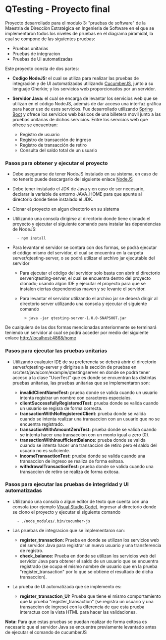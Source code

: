 # QTesting - Proyecto final

Proyecto desarrollado para el modulo 3: "pruebas de software" de la Maestria de Direcciòn Estratégica
en Ingenieria de Software en el que se implementaron todos los niveles de pruebas en el diagrama
piramidal, la cual se compone de las siguientes pruebas:

- Pruebas unitarias
- Pruebas de integracion
- Pruebas de UI automatizadas

Este proyecto consta de dos partes:

- **Codigo NodeJS:** el cual se utiliza para realizar las pruebas de integración y de UI
automatizadas utilizando [CucumberJS](https://cucumber.io/docs/installation/javascript/), junto a 
su lenguaje Gherkin; y los servicios web proporcionados por un servidor.

- **Servidor Java:** el cual se encarga de levantar los servicios web que se utilizan en el
código NodeJS, además de dar acceso una interfaz gráfica para hacer uso de esos servicios. Fue
desarrollado utilizando [Spring Boot](https://spring.io/projects/spring-boot) y ofrece los
servicios web básicos de una billetera movil junto a las pruebas unitarias de dichos servicios. 
Entre los servicios web que ofrece se encuentran:

    - Registro de usuario
    - Registro de transacción de ingreso
    - Registro de transacción de retiro
    - Consulta del saldo total de un usuario
   
    
### Pasos para obtener y ejecutar el proyecto
    
* Debe asegurarse de tener NodeJS instalado en su sistema, en caso de no tenerlo puede 
descargarlo del siguiente enlace [NodeJS](https://nodejs.org/es/)

* Debe tener instalado el JDK de Java y en caso de ser necesario, declarar la variable de entorno
JAVA_HOME para que apunte al directorio donde tiene instalado el JDK.
 
* Clonar el proyecto en algun directorio en su sistema

* Utilizando una consola dirigirse al directorio donde tiene clonado el proyecto y ejecutar el
siguiente comando para instalar las dependencias de NodeJS:

        - npm install

* Para levantar el servidor se contara con dos formas, se podrá ejecutar el código mismo del
servidor, el cual se encuentra en la carpeta server/qtesting-server, o se podrá utilizar
el archivo jar ejecutable del servidor

    * Para ejecutar el código del servidor solo basta con abrir el directorio server/qtesting-server, 
    el cual se encuentra dentro del proyecto clonado; usando algún IDE y ejecutar el proyecto
    para que se instalen ciertas dependencias maven y se levante el servidor.
    
    * Para levantar el servidor utilizando el archivo jar se deberá dirigir al directorio server 
    utilizando una consola y ejecutar el siguiente comando
    
            > java -jar qtesting-server-1.0.0-SNAPSHOT.jar

De cualquiera de las dos formas mencionadas anteriormente se terminará teniendo un servidor
al cual se podrá acceder por medio del siguiente enlace [http://localhost:4868/home](http://localhost:4868/home)


### Pasos para ejecutar las pruebas unitarias

* Utilizando cualquier IDE de su preferencia se deberá abrir el directorio server/qtesting-server
y dirigirse a la sección de pruebas en src/test/java/com/example/qtestingserver en donde se podrá
tener acceso a la clase "UserTest" que es donde se encuentran las distintas pruebas unitarias,
las pruebas unitarias que se implementaron son:

    * **invalidClientNameTest:** prueba donde se valida cuando un usuario intenta registrar un
    nombre con caracteres especiales.
    * **clientSuccessfullyRegisteredTest:** prueba donde se valida cuando un usuario se regisra
    de forma correcta.
    * **transactionWithNoRegisteredClient:** prueba donde se valida cuando se intenta realizar
    una transaccion con un usuario que no se encuentra registrado.
    * **transactionWithAmountZeroTest:** prueba donde se valida cuando se intenta hacer una
    transaccion con un monto igual a zero (0).
    * **transactionWithInsufficientBalance:** prueba donde se valida cuando se intenta hacer
    una transaccion de retiro pero el saldo del usuario no es suficiente.
    * **incomeTransactionTest:** prueba donde se valida cuando una transaccion de ingreso
    se realiza de forma exitosa.
    * **withdrawalTransactionTest:** prueba donde se valida cuando una transaccion de retiro
    se realiza de forma exitosa.


### Pasos para ejecutar las pruebas de integridad y UI automatizadas

* Utilizando una consola o algun editor de texto que cuenta con una consola (por ejemplo 
[Visual Studio Code](https://code.visualstudio.com)), ingresar al directorio donde se clono
el proyecto y ejecutar el siguiente comando

        - ./node_modules/.bin/cucumber-js

* Las pruebas de integracion que se implementaron son:

    *  **register_transaction:** Prueba en donde se utilizan los servicios web del servidor Java
    para registrar un nuevo usuario y una transferencia de registro.
    * **check_balance:** Prueba en donde se utilizan los servicios web del servidor Java
    para obtener el saldo de un usuario que se encuentra registrado (se ocupa el mismo nombre
    de usuario que en la prueba "register_transaction" por lo que se obtiene el resultado de 
    dicha transaccion).

* La prueba de UI automatizada que se implemento es:

    * **register_transaction_UI:** Prueba que tiene el mismo comportamiento que la prueba
    "register_transaction" (se registra un usuario y una transaccion de ingreso) con la 
    diferencia de que esta prueba interactua con la vista HTML para hacer las validaciones.

        
**Nota:** Para que estas pruebas se puedan realizar de forma exitosa es necesario que el servidor
Java se encuentre previamente levantado antes de ejecutar el comando de cucumberJS